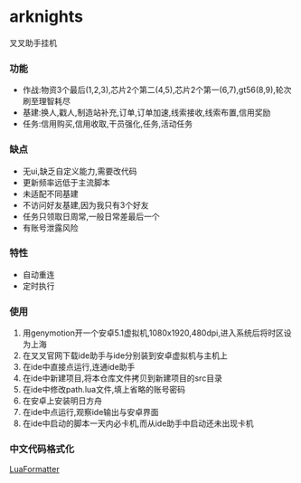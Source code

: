 # arknights

叉叉助手挂机

### 功能
- 作战:物资3个最后(1,2,3),芯片2个第二(4,5),芯片2个第一(6,7),gt56(8,9),轮次刷至理智耗尽
- 基建:换人,戳人,制造站补充,订单,订单加速,线索接收,线索布置,信用奖励
- 任务:信用购买,信用收取,干员强化,任务,活动任务

### 缺点
- 无ui,缺乏自定义能力,需要改代码
- 更新频率远低于主流脚本
- 未适配不同基建
- 不访问好友基建,因为我只有3个好友
- 任务只领取日周常,一般日常差最后一个
- 有账号泄露风险

### 特性
- 自动重连
- 定时执行

### 使用
1. 用genymotion开一个安卓5.1虚拟机,1080x1920,480dpi,进入系统后将时区设为上海
2. 在叉叉官网下载ide助手与ide分别装到安卓虚拟机与主机上
3. 在ide中直接点运行,连通ide助手
4. 在ide中新建项目,将本仓库文件拷贝到新建项目的src目录
6. 在ide中修改path.lua文件,填上省略的账号密码
5. 在安卓上安装明日方舟
7. 在ide中点运行,观察ide输出与安卓界面
8. 在ide中启动的脚本一天内必卡机,而从ide助手中启动还未出现卡机

### 中文代码格式化
[LuaFormatter](https://github.com/tkkcc/LuaFormatter)





